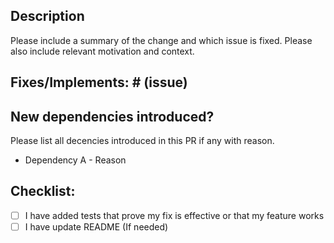 ## Description

Please include a summary of the change and which issue is fixed. Please also include relevant motivation and context.

## Fixes/Implements: # (issue)

## New dependencies introduced?
Please list all decencies introduced in this PR if any with reason.
- Dependency A - Reason

## Checklist:

- [ ] I have added tests that prove my fix is effective or that my feature works
- [ ] I have update README (If needed)
